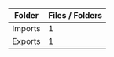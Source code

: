 | Folder   |   Files / Folders |
|----------|-------------------|
| Imports  |                 1 |
| Exports  |                 1 |
